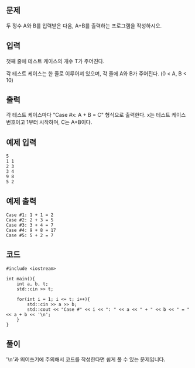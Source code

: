 ## 문제 
두 정수 A와 B를 입력받은 다음, A+B를 출력하는 프로그램을 작성하시오.

## 입력
첫째 줄에 테스트 케이스의 개수 T가 주어진다.

각 테스트 케이스는 한 줄로 이루어져 있으며, 각 줄에 A와 B가 주어진다. (0 < A, B < 10)

## 출력
각 테스트 케이스마다 "Case #x: A + B = C" 형식으로 출력한다. x는 테스트 케이스 번호이고 1부터 시작하며, C는 A+B이다.

## 예제 입력 
```
5
1 1
2 3
3 4
9 8
5 2
```

## 예제 출력  
```
Case #1: 1 + 1 = 2
Case #2: 2 + 3 = 5
Case #3: 3 + 4 = 7
Case #4: 9 + 8 = 17
Case #5: 5 + 2 = 7
```

## 코드
```
#include <iostream>

int main(){
    int a, b, t;
    std::cin >> t;

    for(int i = 1; i <= t; i++){
        std::cin >> a >> b;
        std::cout << "Case #" << i << ": " << a << " + " << b << " = " << a + b << '\n';
    }
}
```
## 풀이
'\n'과 띄어쓰기에 주의해서 코드를 작성한다면 쉽게 풀 수 있는 문제입니다.
